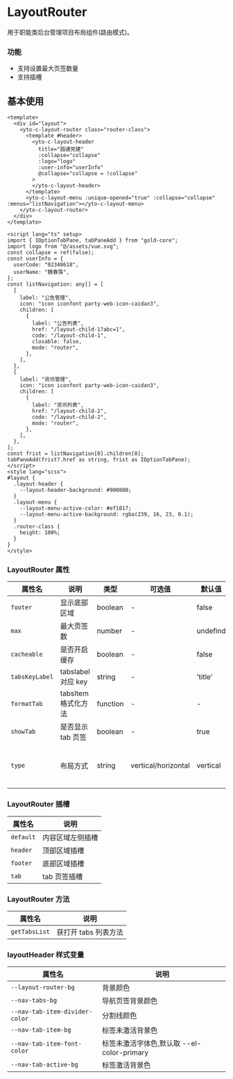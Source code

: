 <!--
 * @Author: weichunpei
 * @Date: 2023-10-20 13:07:20
 * @LastEditors: error: git config user.name & please set dead value or install git
 * @LastEditTime: 2023-12-14 13:44:10
 * @Description:
-->

# LayoutRouter

用于职能类后台管理项目布局组件(路由模式)。

### 功能

- 支持设置最大页签数量
- 支持插槽

## 基本使用

<demo src="./basic.vue"></demo>

```vue
<template>
  <div id="layout">
    <yto-c-layout-router class="router-class">
      <template #header>
        <yto-c-layout-header
          title="圆通党建"
          :collapse="collapse"
          :logo="logo"
          :user-info="userInfo"
          @collapse="collapse = !collapse"
        >
        </yto-c-layout-header>
      </template>
      <yto-c-layout-menu :unique-opened="true" :collapse="collapse" :menus="listNavigation"></yto-c-layout-menu>
    </yto-c-layout-router>
  </div>
</template>

<script lang="ts" setup>
import { IOptionTabPane, tabPaneAdd } from "gold-core";
import logo from "@/assets/vue.svg";
const collapse = ref(false);
const userInfo = {
  userCode: "02348618",
  userName: "魏春霈",
};
const listNavigation: any[] = [
  {
    label: "公告管理",
    icon: "icon iconfont party-web-icon-caidan3",
    children: [
      {
        label: "公告列表",
        href: "/layout-child-1?abc=1",
        code: "/layout-child-1",
        closable: false,
        mode: "router",
      },
    ],
  },
  {
    label: "资讯管理",
    icon: "icon iconfont party-web-icon-caidan3",
    children: [
      {
        label: "资讯列表",
        href: "/layout-child-2",
        code: "/layout-child-2",
        mode: "router",
      },
    ],
  },
];
const frist = listNavigation[0].children[0];
tabPaneAdd(frist?.href as string, frist as IOptionTabPane);
</script>
<style lang="scss">
#layout {
  .layout-header {
    --layout-header-background: #900808;
  }
  .layout-menu {
    --layout-menu-active-color: #ef1017;
    --layout-menu-active-background: rgba(239, 16, 23, 0.1);
  }
  .router-class {
    height: 100%;
  }
}
</style>
```

### LayoutRouter 属性

| 属性名         | 说明                | 类型     | 可选值              | 默认值   | 备注                                     |
| -------------- | ------------------- | -------- | ------------------- | -------- | ---------------------------------------- |
| `footer`       | 显示底部区域        | boolean  | -                   | false    |                                          |
| `max`          | 最大页签数          | number   | -                   | undefind |                                          |
| `cacheable`    | 是否开启缓存        | boolean  | -                   | false    |                                          |
| `tabsKeyLabel` | tabslabel 对应 key  | string   | -                   | 'title'  |                                          |
| `formatTab`    | tabsItem 格式化方法 | function | -                   | -        |                                          |
| `showTab`      | 是否显示 tab 页签   | boolean  | -                   | true     |                                          |
| `type`         | 布局方式            | string   | vertical/horizontal | vertical | vertical：上下布局；horizontal：左右布局 |

### LayoutRouter 插槽

| 属性名    | 说明             |
| --------- | ---------------- |
| `default` | 内容区域左侧插槽 |
| `header`  | 顶部区域插槽     |
| `footer`  | 底部区域插槽     |
| `tab`     | tab 页签插槽     |

### LayoutRouter 方法

| 属性名        | 说明                 |
| ------------- | -------------------- |
| `getTabsList` | 获打开 tabs 列表方法 |

### layoutHeader 样式变量

| 属性名                         | 说明                                       |
| ------------------------------ | ------------------------------------------ |
| `--layout-router-bg`           | 背景颜色                                   |
| `--nav-tabs-bg`                | 导航页签背景颜色                           |
| `--nav-tab-item-divider-color` | 分割线颜色                                 |
| `--nav-tab-item-bg`            | 标签未激活背景色                           |
| `--nav-tab-item-font-color`    | 标签未激活字体色,默认取 --el-color-primary |
| `--nav-tab-active-bg`          | 标签激活背景色                             |
